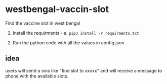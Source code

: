 # westbengal-vaccin-slot
Find the vaccine slot in west bengal

1. Install the requirments - 
a.  `pip3 install -r requirments.txt` 

2. Run the python code with all the values in config.json 

## idea
users will send a sms like "find slot to xxxxx" and will receive a message to phone with the available slots.